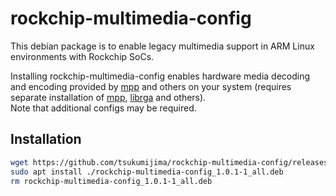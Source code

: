 # rockchip-multimedia-config

This debian package is to enable legacy multimedia support in ARM Linux environments with Rockchip SoCs.

Installing rockchip-multimedia-config enables hardware media decoding and encoding provided by [mpp](https://github.com/rockchip-linux/mpp) and others on your system (requires separate installation of [mpp](https://github.com/tsukumijima/mpp/releases), [librga](https://github.com/tsukumijima/librga/releases) and others).  
Note that additional configs may be required.

## Installation

```bash
wget https://github.com/tsukumijima/rockchip-multimedia-config/releases/download/v1.0.1-1/rockchip-multimedia-config_1.0.1-1_all.deb
sudo apt install ./rockchip-multimedia-config_1.0.1-1_all.deb
rm rockchip-multimedia-config_1.0.1-1_all.deb
```

